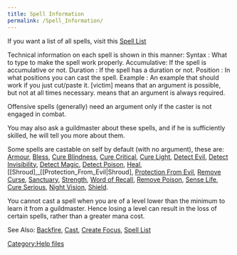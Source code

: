 ```yaml
---
title: Spell Information
permalink: /Spell_Information/
---
```


If you want a list of all spells, visit this [Spell
List](Spell "wikilink")

Technical information on each spell is shown in this manner: Syntax :
What to type to make the spell work properly. Accumulative: If the spell
is accumulative or not. Duration : If the spell has a duration or not.
Position : In what positions you can cast the spell. Example : An
example that should work if you just cut/paste it. \[victim\] means that
an argument is possible, but not at all times necessary. <victim> means
that an argument is always required.

Offensive spells (generally) need an argument only if the caster is not
engaged in combat.

You may also ask a guildmaster about these spells, and if he is
sufficiently skilled, he will tell you more about them.

Some spells are castable on self by default (with no argument), these
are: [Armour](Armour "wikilink"), [Bless](Bless "wikilink"), [Cure
Blindness](Cure_Blindness "wikilink"), [Cure
Critical](Cure_Critical "wikilink"), [Cure
Light](Cure_Light "wikilink"), [Detect Evil](Detect_Evil "wikilink"),
[Detect Invisibility](Detect_Invisibility "wikilink"), [Detect
Magic](Detect_Magic "wikilink"), [Detect
Poison](Detect_Poison "wikilink"), [Heal](Heal "wikilink"),
\[\[Shroud\],_\[\[Protection_From_Evil\|Shroud\], [Protection From
Evil](Protection_From_Evil "wikilink"), [Remove
Curse](Remove_Curse "wikilink"), [Sanctuary](Sanctuary "wikilink"),
[Strength](Strength "wikilink"), [Word of
Recall](Word_of_Recall "wikilink"), [Remove
Poison](Remove_Poison "wikilink"), [Sense Life](Sense_Life "wikilink"),
[Cure Serious](Cure_Serious "wikilink"), [Night
Vision](Night_Vision "wikilink"), [Shield](Shield "wikilink").

You cannot cast a spell when you are of a level lower than the minimum
to learn it from a guildmaster. Hence losing a level can result in the
loss of certain spells, rather than a greater mana cost.

See Also: [Backfire](Backfire "wikilink"), [Cast](Cast "wikilink"),
[Create Focus](Create_Focus "wikilink"), [Spell List](Spell "wikilink")

[Category:Help files](Category:Help_files "wikilink")